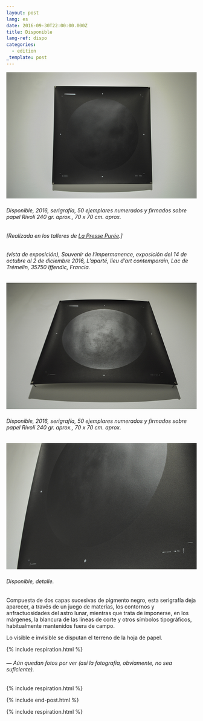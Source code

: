 ```yaml
---
layout: post
lang: es
date: 2016-09-30T22:00:00.000Z
title: Disponible
lang-ref: dispo
categories:
  - edition
_template: post
---
```





![](/imgs/disponible-2-up.jpg)

###### _Disponible_, 2016, serigrafía, 50 ejemplares numerados y firmados sobre papel  Rivoli 240 gr. aprox., 70 x 70 cm. aprox.

###### \[Realizada en los talleres de [La Presse Purée](http://www.lapressepuree.fr/).\]

###### (vista de exposición), _Souvenir de l’impermanence_, exposición del 14 de octubre al 2 de diciembre 2016, L’aparté, lieu d’art contemporain, Lac de Trémelin, 35750 Iffendic, Francia.

![](/imgs/disponible-6-up.jpg)

###### _Disponible_, 2016, serigrafía, 50 ejemplares numerados y firmados sobre papel  Rivoli 240 gr. aprox., 70 x 70 cm. aprox.

![](/imgs/disponible-5-up.jpg)

###### _Disponible_, detalle.

Compuesta de dos capas sucesivas de pigmento negro, esta serigrafía deja aparecer, a través de un juego de materias, los contornos y anfractuosidades del astro lunar, mientras que trata de imponerse, en los márgenes, la blancura de las líneas de corte y otros símbolos tipográficos, habitualmente mantenidos fuera de campo.

Lo visible e invisible se disputan el terreno de la hoja de papel.

{% include respiration.html %}

###### **—** _Aún quedan fotos por ver (así la fotografía, obviamente, no sea suficiente)._

{% include respiration.html %}

{% include end-post.html %}

{% include respiration.html %}
